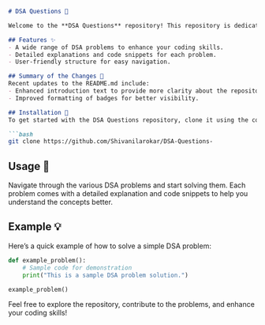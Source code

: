 ```markdown
# DSA Questions 🌟

Welcome to the **DSA Questions** repository! This repository is dedicated to providing a comprehensive collection of Data Structures and Algorithms (DSA) problems to enhance your coding skills.

## Features ✨
- A wide range of DSA problems to enhance your coding skills.
- Detailed explanations and code snippets for each problem.
- User-friendly structure for easy navigation.

## Summary of the Changes 📝
Recent updates to the README.md include:
- Enhanced introduction text to provide more clarity about the repository's purpose.
- Improved formatting of badges for better visibility.

## Installation 🔧
To get started with the DSA Questions repository, clone it using the command below:

```bash
git clone https://github.com/Shivanilarokar/DSA-Questions-
```

## Usage 🚀
Navigate through the various DSA problems and start solving them. Each problem comes with a detailed explanation and code snippets to help you understand the concepts better.

## Example 💡
Here’s a quick example of how to solve a simple DSA problem:

```python
def example_problem():
    # Sample code for demonstration
    print("This is a sample DSA problem solution.")

example_problem()
```

Feel free to explore the repository, contribute to the problems, and enhance your coding skills!
```